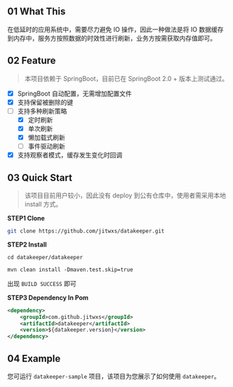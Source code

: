 ## 01 What This

在低延时的应用系统中，需要尽力避免 IO 操作，因此一种做法是将 IO 数据缓存到内存中，服务方按照数据的时效性进行刷新，业务方按需获取内存值即可。

## 02 Feature

> 本项目依赖于 SpringBoot，目前已在 SpringBoot 2.0 + 版本上测试通过。

- [x] SpringBoot 自动配置，无需增加配置文件
- [x] 支持保留被删除的键
- [ ] 支持多种刷新策略
  - [x] 定时刷新
  - [x] 单次刷新
  - [x] 懒加载式刷新
  - [ ] 事件驱动刷新
- [x] 支持观察者模式，缓存发生变化时回调

## 03 Quick Start

> 该项目目前用户较小，因此没有 deploy 到公有仓库中，使用者需采用本地 install 方式。

**STEP1 Clone**

```bash
git clone https://github.com/jitwxs/datakeeper.git
```

**STEP2 Install**

```
cd datakeeper/datakeeper

mvn clean install -Dmaven.test.skip=true
```

出现 `BUILD SUCCESS` 即可

**STEP3 Dependency In Pom**

```xml
<dependency>
    <groupId>com.github.jitwxs</groupId>
    <artifactId>datakeeper</artifactId>
    <version>${datakeeper.version}</version>
</dependency>
```

## 04 Example

您可运行 `datakeeper-sample` 项目，该项目为您展示了如何使用 `datakeeper`。


